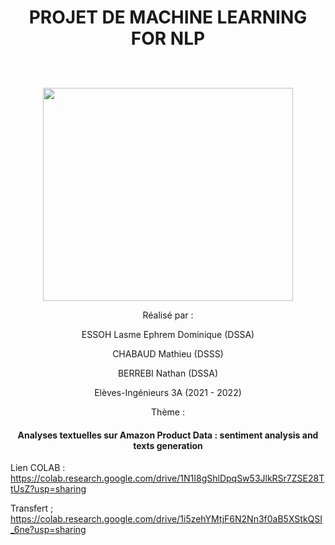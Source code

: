 <h1><p align="center"> PROJET DE MACHINE LEARNING FOR NLP </p></h1>

<p align="center">
  <br><br>
  <img src="https://upload.wikimedia.org/wikipedia/commons/thumb/e/ec/LOGO-ENSAE.png/480px-LOGO-ENSAE.png", width="400", height="341">
</p>


<p align="center">Réalisé par :</p>

<p align="center">ESSOH Lasme Ephrem Dominique (DSSA)</p>
<p align="center">CHABAUD Mathieu (DSSS)</p>
<p align="center">BERREBI Nathan (DSSA)</p>

<p align="center">Elèves-Ingénieurs 3A (2021 - 2022)</p>
<p align="center">Thème :</p>
<h4><p align="center">Analyses textuelles sur Amazon Product Data : sentiment analysis and texts generation</p></h4>

Lien COLAB : https://colab.research.google.com/drive/1N1I8gShlDpqSw53JlkRSr7ZSE28TtUsZ?usp=sharing

Transfert ; https://colab.research.google.com/drive/1i5zehYMtjF6N2Nn3f0aB5XStkQSI_6ne?usp=sharing

